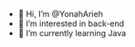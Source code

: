 - 👋 Hi, I’m @YonahArieh
- 👀 I’m interested in back-end
- 🌱 I’m currently learning Java


<!---
YonahArieh/YonahArieh is a ✨ special ✨ repository because its `README.md` (this file) appears on your GitHub profile.
You can click the Preview link to take a look at your changes.
--->
